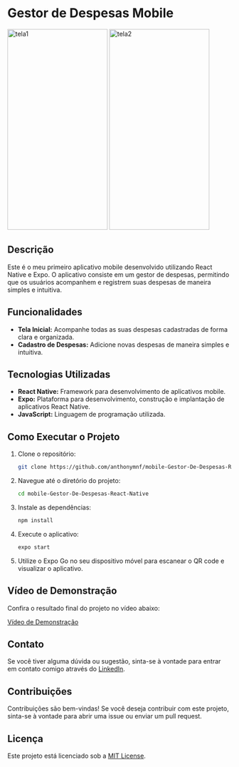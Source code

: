 # Gestor de Despesas Mobile

<img src="https://github.com/anthonymnf/mobile-Gestor-De-Despesas-React-Native/assets/115318191/2625bb50-da63-4d15-a604-2376de6380b9" alt="tela1" width="225" height="450">
<img src="https://github.com/anthonymnf/mobile-Gestor-De-Despesas-React-Native/assets/115318191/c2ff053e-a795-4681-9d58-c47312985da7" alt="tela2" width="225" height="450">


## Descrição

Este é o meu primeiro aplicativo mobile desenvolvido utilizando React Native e Expo. O aplicativo consiste em um gestor de despesas, permitindo que os usuários acompanhem e registrem suas despesas de maneira simples e intuitiva.

## Funcionalidades

- **Tela Inicial:** Acompanhe todas as suas despesas cadastradas de forma clara e organizada.
- **Cadastro de Despesas:** Adicione novas despesas de maneira simples e intuitiva.

## Tecnologias Utilizadas

- **React Native:** Framework para desenvolvimento de aplicativos mobile.
- **Expo:** Plataforma para desenvolvimento, construção e implantação de aplicativos React Native.
- **JavaScript:** Linguagem de programação utilizada.

## Como Executar o Projeto

1. Clone o repositório:
    ```bash
    git clone https://github.com/anthonymnf/mobile-Gestor-De-Despesas-React-Native.git
    ```

2. Navegue até o diretório do projeto:
    ```bash
    cd mobile-Gestor-De-Despesas-React-Native
    ```

3. Instale as dependências:
    ```bash
    npm install
    ```

4. Execute o aplicativo:
    ```bash
    expo start
    ```

5. Utilize o Expo Go no seu dispositivo móvel para escanear o QR code e visualizar o aplicativo.

## Vídeo de Demonstração

Confira o resultado final do projeto no vídeo abaixo:

[Vídeo de Demonstração](https://drive.google.com/file/d/1PA2KIdW0WenglyQXRiNfF8YROEvQZEYp/view?usp=drive_link)

## Contato

Se você tiver alguma dúvida ou sugestão, sinta-se à vontade para entrar em contato comigo através do [LinkedIn](https://www.linkedin.com/in/anthony-matheus/).

## Contribuições

Contribuições são bem-vindas! Se você deseja contribuir com este projeto, sinta-se à vontade para abrir uma issue ou enviar um pull request.

## Licença

Este projeto está licenciado sob a [MIT License](LICENSE).
